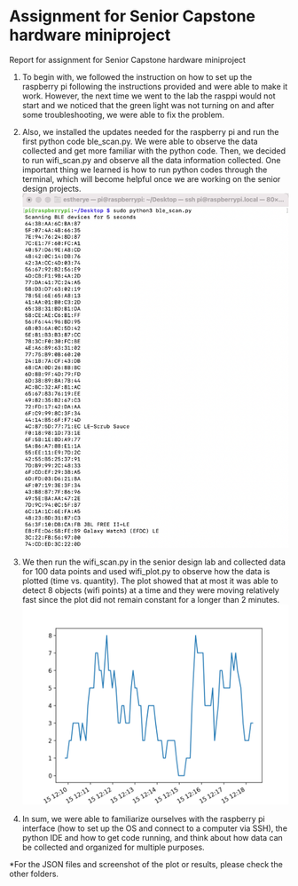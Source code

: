 # Assignment for Senior Capstone hardware miniproject


Report for assignment for Senior Capstone hardware miniproject

1.	To begin with, we followed the instruction on how to set up the raspberry pi following the instructions provided and were able to make it work. However, the next time we went to the lab the rasppi would not start and we noticed that the green light was not turning on and after some troubleshooting, we were able to fix the problem.
2.	Also, we installed the updates needed for the raspberry pi and run the first python code ble_scan.py. We were able to observe the data collected and get more familiar with the python code. Then, we decided to run wifi_scan.py and observe all the data information collected. One important thing we learned is how to run python codes through the terminal, which will become helpful once we are working on the senior design projects.
![Image of wifi scan](https://github.com/Esther-Ye/EC463-EEMiniProject/blob/main/Customized-Bluetooth/ble_scan_results.png)

4.	We then run the wifi_scan.py in the senior design lab and collected data for 100 data points and used wifi_plot.py to observe how the data is plotted (time vs. quantity). The plot showed that at most it was able to detect 8 objects (wifi points) at a time and they were moving relatively fast since the plot did not remain constant for a longer than 2 minutes.
![Image of wifi scan](https://github.com/Esther-Ye/EC463-EEMiniProject/blob/main/Wifi-Scan-09-15-21-1209/09-15-21-1209.png)
5.	In sum, we were able to familiarize ourselves with the raspberry pi interface (how to set up the OS and connect to a computer via SSH), the python IDE and how to get code running, and think about how data can be collected and organized for multiple purposes. 

*For the JSON files and screenshot of the plot or results, please check the other folders.


